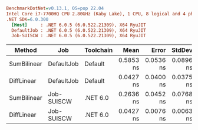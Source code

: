 ``` ini

BenchmarkDotNet=v0.13.1, OS=pop 22.04
Intel Core i7-7700HQ CPU 2.80GHz (Kaby Lake), 1 CPU, 8 logical and 4 physical cores
.NET SDK=6.0.300
  [Host]     : .NET 6.0.5 (6.0.522.21309), X64 RyuJIT
  DefaultJob : .NET 6.0.5 (6.0.522.21309), X64 RyuJIT
  Job-SUISCW : .NET 6.0.5 (6.0.522.21309), X64 RyuJIT


```

|      Method |        Job | Toolchain |      Mean |     Error |    StdDev |
|------------ |----------- |---------- |----------:|----------:|----------:|
| SumBilinear | DefaultJob |   Default | 0.5853 ns | 0.0536 ns | 0.0896 ns |
|  DiffLinear | DefaultJob |   Default | 0.0427 ns | 0.0400 ns | 0.0375 ns |
| SumBilinear | Job-SUISCW |  .NET 6.0 | 0.2636 ns | 0.0452 ns | 0.0768 ns |
|  DiffLinear | Job-SUISCW |  .NET 6.0 | 0.0427 ns | 0.0076 ns | 0.0063 ns |
